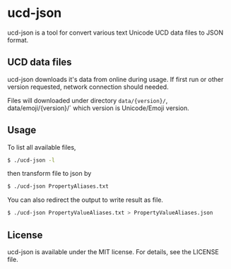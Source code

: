ucd-json
=============

ucd-json is a tool for convert various text Unicode UCD data files to JSON format.

UCD data files
----------------
ucd-json downloads it's data from online during usage. If first run or other version requested, network connection should needed.

Files will downloaded under directory `data/{version}/`, data/emoji/{version}/` which version is Unicode/Emoji version.

Usage
---------------

To list all available files,
```sh
$ ./ucd-json -l
```

then transform file to json by
```sh
$ ./ucd-json PropertyAliases.txt
```

You can also redirect the output to write result as file.
```sh
$ ./ucd-json PropertyValueAliases.txt > PropertyValueAliases.json
```

License
---------
ucd-json is available under the MIT license. For details, see the LICENSE file.
